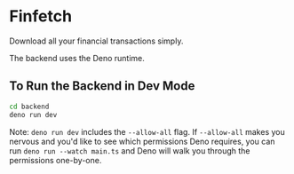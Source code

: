 # Finfetch

Download all your financial transactions simply.

The backend uses the Deno runtime.

## To Run the Backend in Dev Mode

```bash
cd backend
deno run dev
```

Note: `deno run dev` includes the `--allow-all` flag. If `--allow-all` makes you nervous and you'd like to see which permissions Deno requires, you can run `deno run --watch main.ts` and Deno will walk you through the permissions one-by-one.

